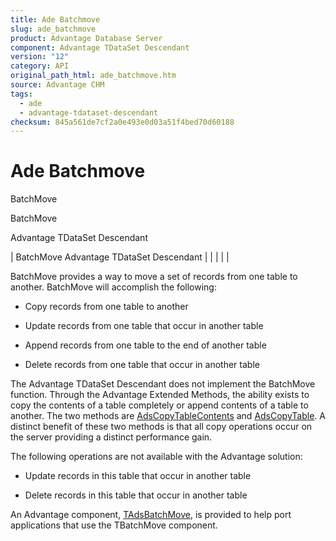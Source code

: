 ```yaml
---
title: Ade Batchmove
slug: ade_batchmove
product: Advantage Database Server
component: Advantage TDataSet Descendant
version: "12"
category: API
original_path_html: ade_batchmove.htm
source: Advantage CHM
tags:
  - ade
  - advantage-tdataset-descendant
checksum: 845a561de7cf2a0e493e0d03a51f4bed70d60188
---
```


# Ade Batchmove

BatchMove

BatchMove

Advantage TDataSet Descendant

| BatchMove  Advantage TDataSet Descendant |  |  |  |  |

BatchMove provides a way to move a set of records from one table to another. BatchMove will accomplish the following:

- Copy records from one table to another

- Update records from one table that occur in another table

- Append records from one table to the end of another table

- Delete records from one table that occur in another table

The Advantage TDataSet Descendant does not implement the BatchMove function. Through the Advantage Extended Methods, the ability exists to copy the contents of a table completely or append contents of a table to another. The two methods are [AdsCopyTableContents](ade_adscopytablecontents.md) and [AdsCopyTable](ade_adscopytable.md). A distinct benefit of these two methods is that all copy operations occur on the server providing a distinct performance gain.

The following operations are not available with the Advantage solution:

- Update records in this table that occur in another table

- Delete records in this table that occur in another table

An Advantage component, [TAdsBatchMove](ade_tadsbatchmove.md), is provided to help port applications that use the TBatchMove component.
